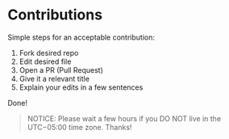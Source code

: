 # Contributions

Simple steps for an acceptable contribution:
1. Fork desired repo
2. Edit desired file
3. Open a PR (Pull Request)
4. Give it a relevant title
5. Explain your edits in a few sentences

Done!

> NOTICE: Please wait a few hours if you DO NOT live in the UTC−05:00 time zone. Thanks!


